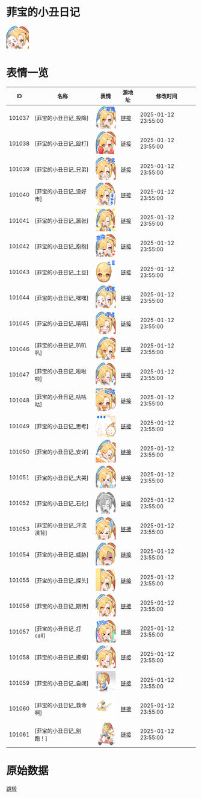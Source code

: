 # 菲宝的小丑日记

<img src="./cover.png" height="60" alt="cover" />

# 表情一览

|ID|名称|表情|源地址|修改时间|
|----|----|----|----|----|
|101037|[菲宝的小丑日记_投降]|<img src="./pic/101037_%5B菲宝的小丑日记_投降%5D.png" height="60" alt="投降"/>|[链接](https://i0.hdslb.com/bfs/garb/ea430ca179f302bc4f4086fc50c1d69f0d0e12e7.png)|2025-01-12 23:55:00|
|101038|[菲宝的小丑日记_殴打]|<img src="./pic/101038_%5B菲宝的小丑日记_殴打%5D.png" height="60" alt="殴打"/>|[链接](https://i0.hdslb.com/bfs/garb/47e48d072fdd29de19f9dd5b0352e8b3342fd4d8.png)|2025-01-12 23:55:00|
|101039|[菲宝的小丑日记_兄弟]|<img src="./pic/101039_%5B菲宝的小丑日记_兄弟%5D.png" height="60" alt="兄弟"/>|[链接](https://i0.hdslb.com/bfs/garb/5495bc3a6bbe7689314900560d6b3424cc40375a.png)|2025-01-12 23:55:00|
|101040|[菲宝的小丑日记_没好市]|<img src="./pic/101040_%5B菲宝的小丑日记_没好市%5D.png" height="60" alt="没好市"/>|[链接](https://i0.hdslb.com/bfs/garb/57590052aa7351fb9e14cd554a93be5cb8c73fe9.png)|2025-01-12 23:55:00|
|101041|[菲宝的小丑日记_嚣张]|<img src="./pic/101041_%5B菲宝的小丑日记_嚣张%5D.png" height="60" alt="嚣张"/>|[链接](https://i0.hdslb.com/bfs/garb/43521ca8073867811c50f80624ee592ae3145328.png)|2025-01-12 23:55:00|
|101042|[菲宝的小丑日记_抱抱]|<img src="./pic/101042_%5B菲宝的小丑日记_抱抱%5D.png" height="60" alt="抱抱"/>|[链接](https://i0.hdslb.com/bfs/garb/8975432ae383eeda7819cb5bd483162790c85407.png)|2025-01-12 23:55:00|
|101043|[菲宝的小丑日记_土豆]|<img src="./pic/101043_%5B菲宝的小丑日记_土豆%5D.png" height="60" alt="土豆"/>|[链接](https://i0.hdslb.com/bfs/garb/a44044648e405c20c6516b6c84b85e435608c000.png)|2025-01-12 23:55:00|
|101044|[菲宝的小丑日记_嘿嘿]|<img src="./pic/101044_%5B菲宝的小丑日记_嘿嘿%5D.png" height="60" alt="嘿嘿"/>|[链接](https://i0.hdslb.com/bfs/garb/6800334bf2f66b05c8f326c8e2c825c06be772b6.png)|2025-01-12 23:55:00|
|101045|[菲宝的小丑日记_嘻嘻]|<img src="./pic/101045_%5B菲宝的小丑日记_嘻嘻%5D.png" height="60" alt="嘻嘻"/>|[链接](https://i0.hdslb.com/bfs/garb/48eb903afa65c7201267f91a5f70f1d9218e0f76.png)|2025-01-12 23:55:00|
|101046|[菲宝的小丑日记_叭叭叭]|<img src="./pic/101046_%5B菲宝的小丑日记_叭叭叭%5D.png" height="60" alt="叭叭叭"/>|[链接](https://i0.hdslb.com/bfs/garb/cc53ae48beabe41841ce983e462e5915666362d8.png)|2025-01-12 23:55:00|
|101047|[菲宝的小丑日记_啦啦啦]|<img src="./pic/101047_%5B菲宝的小丑日记_啦啦啦%5D.png" height="60" alt="啦啦啦"/>|[链接](https://i0.hdslb.com/bfs/garb/1f1bd7bd3ddde150fcc8568881fe7f61909d224f.png)|2025-01-12 23:55:00|
|101048|[菲宝的小丑日记_咕咕咕]|<img src="./pic/101048_%5B菲宝的小丑日记_咕咕咕%5D.png" height="60" alt="咕咕咕"/>|[链接](https://i0.hdslb.com/bfs/garb/12b2abe13e43419c7ff9c579c30523f84d3a680f.png)|2025-01-12 23:55:00|
|101049|[菲宝的小丑日记_思考]|<img src="./pic/101049_%5B菲宝的小丑日记_思考%5D.png" height="60" alt="思考"/>|[链接](https://i0.hdslb.com/bfs/garb/fe500efafc548804a89b329aa28bf78f7d6d9f4b.png)|2025-01-12 23:55:00|
|101050|[菲宝的小丑日记_安详]|<img src="./pic/101050_%5B菲宝的小丑日记_安详%5D.png" height="60" alt="安详"/>|[链接](https://i0.hdslb.com/bfs/garb/810a11432f5be28f46f06b186ae25e850f2626d6.png)|2025-01-12 23:55:00|
|101051|[菲宝的小丑日记_大哭]|<img src="./pic/101051_%5B菲宝的小丑日记_大哭%5D.png" height="60" alt="大哭"/>|[链接](https://i0.hdslb.com/bfs/garb/7ab8d94e55a3cec9b3ae8ef76a0e359348718e0f.png)|2025-01-12 23:55:00|
|101052|[菲宝的小丑日记_石化]|<img src="./pic/101052_%5B菲宝的小丑日记_石化%5D.png" height="60" alt="石化"/>|[链接](https://i0.hdslb.com/bfs/garb/a71c3506bb5ef42898730d82bd28bc3fbe7fdc62.png)|2025-01-12 23:55:00|
|101053|[菲宝的小丑日记_汗流浃背]|<img src="./pic/101053_%5B菲宝的小丑日记_汗流浃背%5D.png" height="60" alt="汗流浃背"/>|[链接](https://i0.hdslb.com/bfs/garb/ab1d686f5d7e50cb2b6f2451563a95eb461733c2.png)|2025-01-12 23:55:00|
|101054|[菲宝的小丑日记_威胁]|<img src="./pic/101054_%5B菲宝的小丑日记_威胁%5D.png" height="60" alt="威胁"/>|[链接](https://i0.hdslb.com/bfs/garb/4fa9f846f19d8df4a9b39db49f4b44e4782a0cf4.png)|2025-01-12 23:55:00|
|101055|[菲宝的小丑日记_探头]|<img src="./pic/101055_%5B菲宝的小丑日记_探头%5D.png" height="60" alt="探头"/>|[链接](https://i0.hdslb.com/bfs/garb/03508a023b7228104bfb07141e1e8aacf782e9fe.png)|2025-01-12 23:55:00|
|101056|[菲宝的小丑日记_期待]|<img src="./pic/101056_%5B菲宝的小丑日记_期待%5D.png" height="60" alt="期待"/>|[链接](https://i0.hdslb.com/bfs/garb/a8a3c6a2dc4b1d7982505364014431d6f083ec9a.png)|2025-01-12 23:55:00|
|101057|[菲宝的小丑日记_打call]|<img src="./pic/101057_%5B菲宝的小丑日记_打call%5D.png" height="60" alt="打call"/>|[链接](https://i0.hdslb.com/bfs/garb/a85c764ad401b4bfc5c3ef80f5f52be9ccaaee35.png)|2025-01-12 23:55:00|
|101058|[菲宝的小丑日记_摸摸]|<img src="./pic/101058_%5B菲宝的小丑日记_摸摸%5D.png" height="60" alt="摸摸"/>|[链接](https://i0.hdslb.com/bfs/garb/103caaf22ac495981205699396332d4fe1c1aa01.png)|2025-01-12 23:55:00|
|101059|[菲宝的小丑日记_自闭]|<img src="./pic/101059_%5B菲宝的小丑日记_自闭%5D.png" height="60" alt="自闭"/>|[链接](https://i0.hdslb.com/bfs/garb/3c2233a1522971bc72428c988018997bb299bef2.png)|2025-01-12 23:55:00|
|101060|[菲宝的小丑日记_救命啊]|<img src="./pic/101060_%5B菲宝的小丑日记_救命啊%5D.png" height="60" alt="救命啊"/>|[链接](https://i0.hdslb.com/bfs/garb/8c72a00d5e3f8419bf763570dc1d6b792001fb36.png)|2025-01-12 23:55:00|
|101061|[菲宝的小丑日记_别跑！]|<img src="./pic/101061_%5B菲宝的小丑日记_别跑！%5D.png" height="60" alt="别跑！"/>|[链接](https://i0.hdslb.com/bfs/garb/bd29563fc00e94068942429449c6682f8da1ad37.png)|2025-01-12 23:55:00|

# 原始数据

[跳转](./raw.json)


